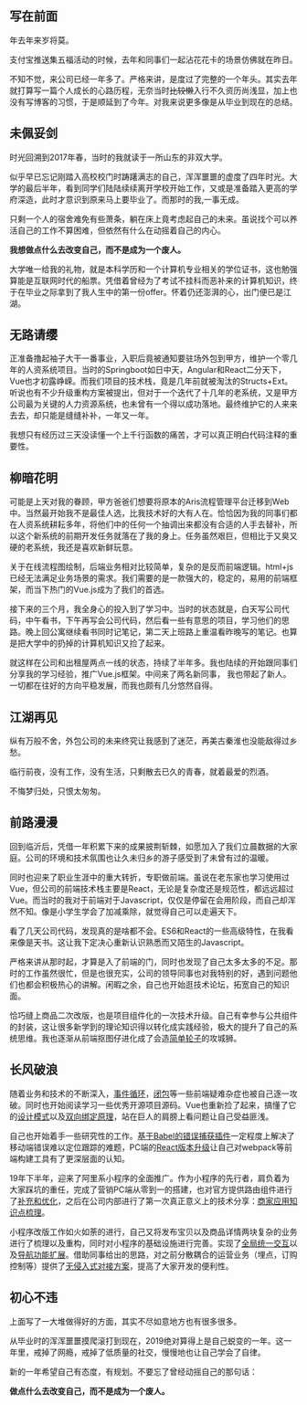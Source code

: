 ## 写在前面
年去年来岁将莫。

支付宝推送集五福活动的时候，去年和同事们一起沾花花卡的场景仿佛就在昨日。

不知不觉，来公司已经一年多了。严格来讲，是度过了完整的一个年头。其实去年就打算写一篇个人成长的心路历程，无奈当时~~比较懒~~入行不久资历尚浅显，加上也没有写博客的习惯，于是顺延到了今年。对我来说更多像是从毕业到现在的总结。

## 未佩妥剑

时光回溯到2017年春，当时的我就读于一所山东的非双大学。

似乎早已忘记刚踏入高校校门时踌躇满志的自己，浑浑噩噩的虚度了四年时光。大学的最后半年，看到同学们陆陆续续离开学校开始工作，又或是准备踏入更高的学府深造，此时才意识到原来马上要毕业了。而那时的我,一事无成。

只剩一个人的宿舍难免有些萧条，躺在床上竟考虑起自己的未来。虽说找个可以养活自己的工作不算困难，但依然有什么在动摇着自己的内心。

**我想做点什么去改变自己，而不是成为一个废人。**

大学唯一给我的礼物，就是本科学历和一个计算机专业相关的学位证书，这也勉强算能是互联网时代的船票。凭借着曾经为了考试不挂科而恶补来的计算机知识，终于在毕业之际拿到了我人生中的第一份offer。怀着仍还澎湃的心，出门便已是江湖。

## 无路请缨

正准备撸起袖子大干一番事业，入职后竟被通知要驻场外包到甲方，维护一个零几年的人资系统项目。当时的Springboot如日中天，Angular和React二分天下，Vue也才初露峥嵘。而我们项目的技术栈，竟是几年前就被淘汰的Structs+Ext。听说也有不少升级重构方案被提出，但对于一个迭代了十几年的老系统，又是甲方公司最为关键的人力资源系统，也未曾有一个得以成功落地。最终维护它的人来来去去，却只能是缝缝补补，一年又一年。

我想只有经历过三天没读懂一个上千行函数的痛苦，才可以真正明白代码注释的重要性。


## 柳暗花明

可能是上天对我的眷顾，甲方爸爸们想要将原本的Aris流程管理平台迁移到Web中。当然最开始我不是最佳人选，比我技术好的大有人在。恰恰因为我的同事们都在人资系统耕耘多年，将他们中的任何一个抽调出来都没有合适的人手去替补，所以这个新系统的前期开发任务就落在了我的身上。任务虽然艰巨，但相比于又臭又硬的老系统，我还是喜欢新鲜玩意。

关于在线流程图绘制，后端业务相对比较简单，复杂的是反而前端逻辑。html+js已经无法满足业务场景的需求。我们需要的是一款强大的，稳定的，易用的前端框架，而当下热门的Vue.js成为了我们的首选。

接下来的三个月，我全身心的投入到了学习中。当时的状态就是，白天写公司代码，中午看书，下午再写会公司代码，然后看一些有意思的项目，学习他们的思路。晚上回公寓继续看书同时记笔记，第二天上班路上重温看昨晚写的笔记。也算是把大学中的扔掉的计算机知识又捡了起来。


就这样在公司和出租屋两点一线的状态，持续了半年多。我也陆续的开始跟同事们分享我的学习经验，推广Vue.js框架。中间来了两名新同事， 我也带起了新人。一切都在往好的方向平稳发展，而我也颇有几分悠然自得。


## 江湖再见

纵有万般不舍，外包公司的未来终究让我感到了迷茫，再美古秦淮也没能敌得过乡愁。

临行前夜，没有工作，没有生活，只剩散去已久的青春，就着最爱的烈酒。

不悔梦归处，只恨太匆匆。


## 前路漫漫

回到临沂后，凭借一年积累下来的成果披荆斩棘，如愿加入了我们立晨数据的大家庭。公司的环境和技术氛围也让久未归乡的游子感受到了未曾有过的温暖。

同时也迎来了职业生涯中的重大转折，专职做前端。虽说在老东家也学习使用过Vue，但公司的前端技术栈主要是React，无论是复杂度还是规范性，都远远超过Vue。而当时的我对于前端对于Javascript，仅仅是停留在会用阶段，而自己却浑然不知。像是小学生学会了加减乘除，就觉得自己可以走遍天下。

看了几天公司代码，发现真的是啥都不会。ES6和React的一些高级特性，在我看来像是天书。这让我下定决心重新认识熟悉而又陌生的Javascript。

严格来讲从那时起，才算是入了前端的门，同时也发现了自己太多太多的不足。那时的工作虽然很忙，但是也很充实，公司的领导同事也对我特别的好，遇到问题他们也都会积极热心的讲解。闲暇之余，自己也开始逛技术论坛，拓宽自己的知识面。

恰巧缝上商品二次改版，也是项目组件化的一次技术升级。自己有幸参与公共组件的封装，这让很多新学到的理论知识得以转化成实践经验，极大的提升了自己的系统思维。我也逐渐从前端抠图仔进化成了会造[简单轮子](https://7revor.com/docs/React/)的攻城狮。



## 长风破浪

随着业务和技术的不断深入，[事件循环](https://7revor.com/docs/Learning/loop.html)，[闭包](https://7revor.com/docs/Learning/closure.html)等一些前端疑难杂症也被自己逐一攻破。同时也开始阅读学习一些优秀开源项目源码。Vue也重新捡了起来，搞懂了它的[设计模式](https://7revor.com/docs/Learning/publish.html)以及[双向绑定原理](https://7revor.com/docs/Learning/bind.html)，站在巨人的肩膀上看问题让自己受益匪浅。

自己也开始着手一些研究性的工作。[基于Babel的错误捕获插件](https://www.npmjs.com/package/babel-plugin-promise-catcher)一定程度上解决了移动端错误难以定位跟踪的难题，PC端的[React版本升级](https://7revor.com/docs/Notes/fieReactUpgrade.html)让自己对webpack等前端构建工具有了更深层面的认知。

19年下半年，迎来了阿里系小程序的全面推广。作为小程序的先行者，肩负着为大家踩坑的重任，完成了营销PC端从零到一的搭建，也对官方提供路由组件进行了[补充和优化](https://www.npmjs.com/package/py-mini-router)，之后在公司内部进行了第一次真正意义上的技术分享：[商家应用知识点梳理](https://7revor.com/docs/MiniApp/miniapp.html)。 

小程序改版工作如火如荼的进行，自己又将发布宝贝以及商品详情两块复杂的业务进行了梳理以及重构，同时对小程序的基础设施进行完善。实现了[全局统一交互](https://7revor.com/docs/MiniApp/frame.html)以及[导航功能扩展](https://7revor.com/docs/MiniApp/navigate.html)。借助同事给出的思路，对之前分散耦合的运营业务（埋点，订购控制等）提供了[无侵入式对接方案](https://7revor.com/docs/MiniApp/hack.html)，提高了大家开发的便利性。

## 初心不违

上面写了一大堆做得好的方面，其实不尽如意地方也有很多很多。

从毕业时的浑浑噩噩摸爬滚打到现在，2019绝对算得上是自己蜕变的一年。这一年里，戒掉了网瘾，戒掉了低质量的社交，慢慢地也让自己学会了自律。

新的一年希望自己有态度，有规划。不要忘了曾经动摇自己的那句话：

**做点什么去改变自己，而不是成为一个废人。**
















